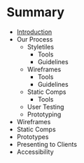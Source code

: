 # Summary

* [Introduction](README.md)
* Our Process
   * Styletiles
       * Tools
       * Guidelines
   * Wireframes
       * Tools
       * Guidelines
   * Static Comps
       * Tools
   * User Testing
   * Prototyping
* Wireframes
* Static Comps
* Prototypes
* Presenting to Clients
* Accessibility

